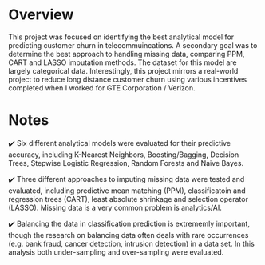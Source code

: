 # Overview
This project was focused on identifying the best analytical model for predicting customer churn in telecommuincations. A secondary goal was to 
determine the best approach to handling missing data, comparing PPM, CART and LASSO imputation methods. The dataset for this model are largely categorical data. 
Interestingly, this project mirrors a real-world project to reduce long distance customer 
churn using various incentives completed when I worked for GTE Corporation / Verizon.

# Notes
:heavy_check_mark: Six different analytical models were evaluated for their predictive accuracy, including K-Nearest Neighbors, Boosting/Bagging, Decision Trees, Stepwise Logistic Regression, Random Forests and Naive Bayes. 

:heavy_check_mark: Three different approaches to imputing missing data were tested and evaluated, including predictive mean matching (PPM), classificatoin and regression trees (CART), least absolute shrinkage and selection operator
 (LASSO).  Missing data is a very common problem is analytics/AI.

:heavy_check_mark: Balancing the data in classification prediction is extrememly important, though the research on balancing data often deals with rare occurrences (e.g. bank fraud, cancer detection, intrusion detection) in a data set. In this analysis both under-sampling and over-sampling were evaluated.

